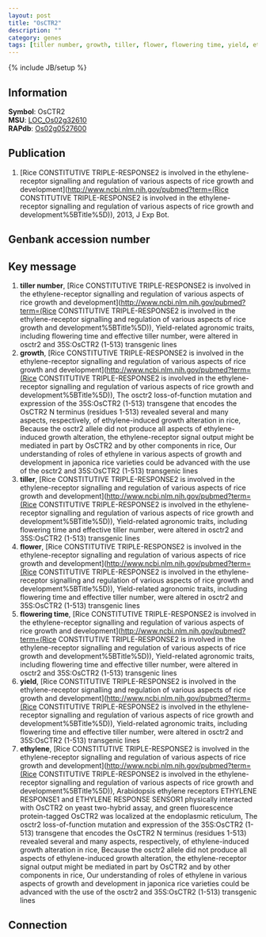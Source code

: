 ```yaml
---
layout: post
title: "OsCTR2"
description: ""
category: genes
tags: [tiller number, growth, tiller, flower, flowering time, yield, ethylene]
---
```

{% include JB/setup %}

## Information
__Symbol__: OsCTR2  
__MSU__: [LOC_Os02g32610](http://rice.plantbiology.msu.edu/cgi-bin/ORF_infopage.cgi?orf=LOC_Os02g32610)  
__RAPdb__: [Os02g0527600](http://rapdb.dna.affrc.go.jp/viewer/gbrowse_details/irgsp1?name=Os02g0527600)  

## Publication
1. [Rice CONSTITUTIVE TRIPLE-RESPONSE2 is involved in the ethylene-receptor signalling and regulation of various aspects of rice growth and development](http://www.ncbi.nlm.nih.gov/pubmed?term=(Rice CONSTITUTIVE TRIPLE-RESPONSE2 is involved in the ethylene-receptor signalling and regulation of various aspects of rice growth and development%5BTitle%5D)), 2013, J Exp Bot.

## Genbank accession number

## Key message
1. __tiller number__, [Rice CONSTITUTIVE TRIPLE-RESPONSE2 is involved in the ethylene-receptor signalling and regulation of various aspects of rice growth and development](http://www.ncbi.nlm.nih.gov/pubmed?term=(Rice CONSTITUTIVE TRIPLE-RESPONSE2 is involved in the ethylene-receptor signalling and regulation of various aspects of rice growth and development%5BTitle%5D)),  Yield-related agronomic traits, including flowering time and effective tiller number, were altered in osctr2 and 35S:OsCTR2 (1-513) transgenic lines
2. __growth__, [Rice CONSTITUTIVE TRIPLE-RESPONSE2 is involved in the ethylene-receptor signalling and regulation of various aspects of rice growth and development](http://www.ncbi.nlm.nih.gov/pubmed?term=(Rice CONSTITUTIVE TRIPLE-RESPONSE2 is involved in the ethylene-receptor signalling and regulation of various aspects of rice growth and development%5BTitle%5D)),  The osctr2 loss-of-function mutation and expression of the 35S:OsCTR2 (1-513) transgene that encodes the OsCTR2 N terminus (residues 1-513) revealed several and many aspects, respectively, of ethylene-induced growth alteration in rice, Because the osctr2 allele did not produce all aspects of ethylene-induced growth alteration, the ethylene-receptor signal output might be mediated in part by OsCTR2 and by other components in rice, Our understanding of roles of ethylene in various aspects of growth and development in japonica rice varieties could be advanced with the use of the osctr2 and 35S:OsCTR2 (1-513) transgenic lines
3. __tiller__, [Rice CONSTITUTIVE TRIPLE-RESPONSE2 is involved in the ethylene-receptor signalling and regulation of various aspects of rice growth and development](http://www.ncbi.nlm.nih.gov/pubmed?term=(Rice CONSTITUTIVE TRIPLE-RESPONSE2 is involved in the ethylene-receptor signalling and regulation of various aspects of rice growth and development%5BTitle%5D)),  Yield-related agronomic traits, including flowering time and effective tiller number, were altered in osctr2 and 35S:OsCTR2 (1-513) transgenic lines
4. __flower__, [Rice CONSTITUTIVE TRIPLE-RESPONSE2 is involved in the ethylene-receptor signalling and regulation of various aspects of rice growth and development](http://www.ncbi.nlm.nih.gov/pubmed?term=(Rice CONSTITUTIVE TRIPLE-RESPONSE2 is involved in the ethylene-receptor signalling and regulation of various aspects of rice growth and development%5BTitle%5D)),  Yield-related agronomic traits, including flowering time and effective tiller number, were altered in osctr2 and 35S:OsCTR2 (1-513) transgenic lines
5. __flowering time__, [Rice CONSTITUTIVE TRIPLE-RESPONSE2 is involved in the ethylene-receptor signalling and regulation of various aspects of rice growth and development](http://www.ncbi.nlm.nih.gov/pubmed?term=(Rice CONSTITUTIVE TRIPLE-RESPONSE2 is involved in the ethylene-receptor signalling and regulation of various aspects of rice growth and development%5BTitle%5D)),  Yield-related agronomic traits, including flowering time and effective tiller number, were altered in osctr2 and 35S:OsCTR2 (1-513) transgenic lines
6. __yield__, [Rice CONSTITUTIVE TRIPLE-RESPONSE2 is involved in the ethylene-receptor signalling and regulation of various aspects of rice growth and development](http://www.ncbi.nlm.nih.gov/pubmed?term=(Rice CONSTITUTIVE TRIPLE-RESPONSE2 is involved in the ethylene-receptor signalling and regulation of various aspects of rice growth and development%5BTitle%5D)),  Yield-related agronomic traits, including flowering time and effective tiller number, were altered in osctr2 and 35S:OsCTR2 (1-513) transgenic lines
7. __ethylene__, [Rice CONSTITUTIVE TRIPLE-RESPONSE2 is involved in the ethylene-receptor signalling and regulation of various aspects of rice growth and development](http://www.ncbi.nlm.nih.gov/pubmed?term=(Rice CONSTITUTIVE TRIPLE-RESPONSE2 is involved in the ethylene-receptor signalling and regulation of various aspects of rice growth and development%5BTitle%5D)),  Arabidopsis ethylene receptors ETHYLENE RESPONSE1 and ETHYLENE RESPONSE SENSOR1 physically interacted with OsCTR2 on yeast two-hybrid assay, and green fluorescence protein-tagged OsCTR2 was localized at the endoplasmic reticulum, The osctr2 loss-of-function mutation and expression of the 35S:OsCTR2 (1-513) transgene that encodes the OsCTR2 N terminus (residues 1-513) revealed several and many aspects, respectively, of ethylene-induced growth alteration in rice, Because the osctr2 allele did not produce all aspects of ethylene-induced growth alteration, the ethylene-receptor signal output might be mediated in part by OsCTR2 and by other components in rice, Our understanding of roles of ethylene in various aspects of growth and development in japonica rice varieties could be advanced with the use of the osctr2 and 35S:OsCTR2 (1-513) transgenic lines

## Connection


